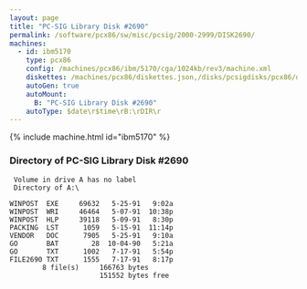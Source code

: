```yaml
---
layout: page
title: "PC-SIG Library Disk #2690"
permalink: /software/pcx86/sw/misc/pcsig/2000-2999/DISK2690/
machines:
  - id: ibm5170
    type: pcx86
    config: /machines/pcx86/ibm/5170/cga/1024kb/rev3/machine.xml
    diskettes: /machines/pcx86/diskettes.json,/disks/pcsigdisks/pcx86/diskettes.json
    autoGen: true
    autoMount:
      B: "PC-SIG Library Disk #2690"
    autoType: $date\r$time\rB:\rDIR\r
---
```


{% include machine.html id="ibm5170" %}

### Directory of PC-SIG Library Disk #2690

     Volume in drive A has no label
     Directory of A:\

    WINPOST  EXE     69632   5-25-91   9:02a
    WINPOST  WRI     46464   5-07-91  10:38p
    WINPOST  HLP     39118   5-09-91   8:30p
    PACKING  LST      1059   5-15-91  11:14p
    VENDOR   DOC      7905   5-25-91   9:10a
    GO       BAT        28  10-04-90   5:21a
    GO       TXT      1002   7-17-91   5:54p
    FILE2690 TXT      1555   7-17-91   8:17p
            8 file(s)     166763 bytes
                          151552 bytes free
